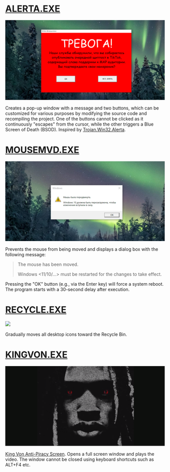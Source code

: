# [ALERTA.EXE](ALERTA.EXE_SRC/)
![](README_SRC/alerta.png)

Creates a pop-up window with a message and two buttons, which can be customized for various purposes by modifying the source code and recompiling the project. One of the buttons cannot be clicked as it continuously "escapes" from the cursor, while the other triggers a Blue Screen of Death (BSOD). Inspired by [Trojan.Win32.Alerta](https://www.youtube.com/watch?v=Vzf5sEOvNSc).

# [MOUSEMVD.EXE](MOUSEMVD.EXE_SRC/)
![](README_SRC/mousemvd.png)

Prevents the mouse from being moved and displays a dialog box with the following message:

> The mouse has been moved.
>
> Windows <11/10/...> must be restarted for the changes to take effect.

Pressing the "OK" button (e.g., via the Enter key) will force a system reboot. The program starts with a 30-second delay after execution.

# [RECYCLE.EXE](RECYCLE.EXE_SRC/)
![](README_SRC/recycle.gif)

Gradually moves all desktop icons toward the Recycle Bin.

# [KINGVON.EXE](KINGVON.EXE_SRC/)
![](README_SRC/kingvon.png)

[King Von Anti-Piracy Screen](https://www.tiktok.com/discover/king-von-anti-piracy). Opens a full screen window and plays the video. The window cannot be closed using keyboard shortcuts such as ALT+F4 etc.
